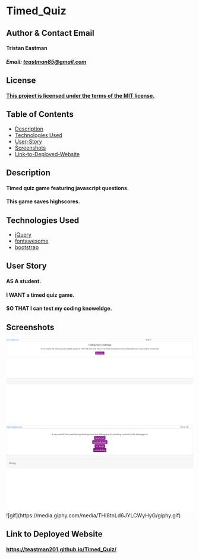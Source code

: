 # Timed_Quiz
## Author & Contact Email
####  Tristan Eastman 
##### Email: teastman85@gmail.com

## License
#### [This project is licensed under the terms of the MIT license.](LICENSE)

## Table of Contents
* [Description](#description)
* [Technologies Used](#technologies-used)
* [User-Story](#user-story)
* [Screenshots](#screenshots)
* [Link-to-Deployed-Website](#link-to-deployed-website)

## Description
#### Timed quiz game featuring javascript questions. 
#### This game saves highscores.

## Technologies Used
* [jQuery](https://jquery.com/)
* [fontawesome](https://fontawesome.com/)
* [bootstrap](https://getbootstrap.com/)

## User Story
#### AS A student.
#### I WANT a timed quiz game.
#### SO THAT I can test my coding knoweldge.

## Screenshots
<img src="./Assets/image.png" alt="desktop screenshot of timed quiz game start.">
<img src="./Assets/image_1.png" alt="desktop screenshot of in-game.">
![gif](https://media.giphy.com/media/THI8tnLd6JYLCWyHyG/giphy.gif)

## Link to Deployed Website
#### https://teastman201.github.io/Timed_Quiz/
